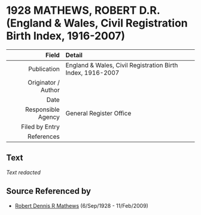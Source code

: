 ﻿---
layout: page
permalink: /sources/s68728914
---

# 1928 MATHEWS, ROBERT D.R. (England & Wales, Civil Registration Birth Index, 1916-2007)

Field | Detail
---:|:---
Publication | England & Wales, Civil Registration Birth Index, 1916-2007
Originator / Author | 
Date | 
Responsible Agency | General Register Office
Filed by Entry | 
References | 

## Text

_Text redacted_
## Source Referenced by

* [Robert Dennis R Mathews](../people/@58223940@-robert-dennis-r-mathews-b1928-9-6-d2009-2-11.md) (6/Sep/1928 - 11/Feb/2009)
